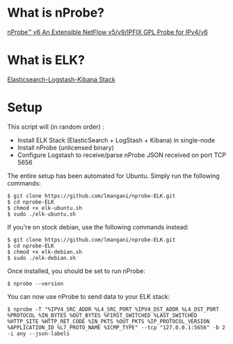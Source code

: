 # What is nProbe?
[nProbe™ v6 An Extensible NetFlow v5/v9/IPFIX GPL Probe for IPv4/v6](http://www.ntop.org/products/nprobe/)

# What is ELK?
[Elasticsearch-Logstash-Kibana Stack](http://www.elasticsearch.org/overview/)

# Setup

This script will (in random order) :

- Install ELK Stack (ElasticSearch + LogStash + Kibana) in single-node
- Install nProbe (unlicensed binary)
- Configure Logstash to receive/parse nProbe JSON received on port TCP 5656



The entire setup has been automated for Ubuntu. Simply run the following commands:

```
$ git clone https://github.com/lmangani/nprobe-ELK.git
$ cd nprobe-ELK
$ chmod +x elk-ubuntu.sh
$ sudo ./elk-ubuntu.sh
```

If you're on stock debian, use the following commands instead:

```
$ git clone https://github.com/lmangani/nprobe-ELK.git
$ cd nprobe-ELK
$ chmod +x elk-debian.sh
$ sudo ./elk-debian.sh
```

Once installed, you should be set to run nProbe:

```
$ nprobe --version
```

You can now use nProbe to send data to your ELK stack:
```
$ nprobe -T "%IPV4_SRC_ADDR %L4_SRC_PORT %IPV4_DST_ADDR %L4_DST_PORT %PROTOCOL %IN_BYTES %OUT_BYTES %FIRST_SWITCHED %LAST_SWITCHED %HTTP_SITE %HTTP_RET_CODE %IN_PKTS %OUT_PKTS %IP_PROTOCOL_VERSION %APPLICATION_ID %L7_PROTO_NAME %ICMP_TYPE" --tcp "127.0.0.1:5656" -b 2 -i any --json-labels
```
